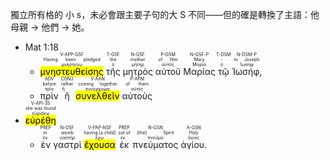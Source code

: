 獨立所有格的 小 s，未必會跟主要子句的大 S 不同——但的確是轉換了主語：他母親 → 他們 → 她。

- <rt>Mat 1:18</rt> 
	- <RUBY><ruby><ruby><mark class='ptc'>μνηστευθείσης</mark><rt>μνηστεύω</rt></ruby><rt>Having been pledged</rt></ruby><rt>V-APP-GSF</rt></RUBY> <RUBY><ruby><ruby>τῆς<rt>ὁ</rt></ruby><rt>the</rt></ruby><rt>T-GSF</rt></RUBY> <RUBY><ruby><ruby>μητρὸς<rt>μήτηρ</rt></ruby><rt>mother</rt></ruby><rt>N-GSF</rt></RUBY> <RUBY><ruby><ruby>αὐτοῦ<rt>αὐτός</rt></ruby><rt>of Him</rt></ruby><rt>P-GSM</rt></RUBY> <RUBY><ruby><ruby>Μαρίας<rt>Μαρία</rt></ruby><rt>Mary</rt></ruby><rt>N-GSF-P</rt></RUBY> <RUBY><ruby><ruby>τῷ<rt>ὁ</rt></ruby><rt>-</rt></ruby><rt>T-DSM</rt></RUBY> <RUBY><ruby><ruby>Ἰωσήφ,<rt>Ἰωσήφ</rt></ruby><rt>to Joseph</rt></ruby><rt>N-DSM-P</rt></RUBY> 
	- <RUBY><ruby><ruby>πρὶν<rt>πρίν</rt></ruby><rt>before</rt></ruby><rt>ADV</rt></RUBY> <RUBY><ruby><ruby>ἢ<rt>ἤ</rt></ruby><rt>rather</rt></ruby><rt>CONJ</rt></RUBY> <RUBY><ruby><ruby><mark class='ptc'>συνελθεῖν</mark><rt>συνέρχομαι</rt></ruby><rt>coming together</rt></ruby><rt>V-AAN</rt></RUBY> <RUBY><ruby><ruby>αὐτοὺς<rt>αὐτός</rt></ruby><rt>of them</rt></ruby><rt>P-APM</rt></RUBY> 
- <RUBY><ruby><ruby><mark class='verb'>εὑρέθη</mark><rt>εὑρίσκω</rt></ruby><rt>she was found</rt></ruby><rt>V-API-3S</rt></RUBY> 
	- <RUBY><ruby><ruby>ἐν<rt>ἐν</rt></ruby><rt>in</rt></ruby><rt>PREP</rt></RUBY> <RUBY><ruby><ruby>γαστρὶ<rt>γαστήρ</rt></ruby><rt>womb</rt></ruby><rt>N-DSF</rt></RUBY> <RUBY><ruby><ruby><mark class='ptc'>ἔχουσα</mark><rt>ἔχω</rt></ruby><rt>having [a child]</rt></ruby><rt>V-PAP-NSF</rt></RUBY> <RUBY><ruby><ruby>ἐκ<rt>ἐκ</rt></ruby><rt>out of</rt></ruby><rt>PREP</rt></RUBY> <RUBY><ruby><ruby>πνεύματος<rt>πνεῦμα</rt></ruby><rt>[the] Spirit</rt></ruby><rt>N-GSN</rt></RUBY> <RUBY><ruby><ruby>ἁγίου.<rt>ἅγιος</rt></ruby><rt>Holy</rt></ruby><rt>A-GSN</rt></RUBY> 
